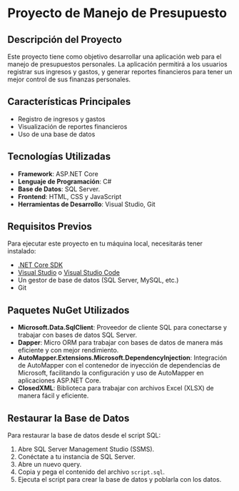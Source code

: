 # Proyecto de Manejo de Presupuesto

## Descripción del Proyecto
Este proyecto tiene como objetivo desarrollar una aplicación web para el manejo de presupuestos personales. La aplicación permitirá a los usuarios registrar sus ingresos y gastos, y generar reportes financieros para tener un mejor control de sus finanzas personales.

## Características Principales
- Registro de ingresos y gastos
- Visualización de reportes financieros
- Uso de una base de datos

## Tecnologías Utilizadas
- **Framework**: ASP.NET Core
- **Lenguaje de Programación**: C#
- **Base de Datos**: SQL Server.
- **Frontend**: HTML, CSS y JavaScript
- **Herramientas de Desarrollo**: Visual Studio, Git

## Requisitos Previos
Para ejecutar este proyecto en tu máquina local, necesitarás tener instalado:

- [.NET Core SDK](https://dotnet.microsoft.com/download)
- [Visual Studio](https://visualstudio.microsoft.com/vs/) o [Visual Studio Code](https://code.visualstudio.com/)
- Un gestor de base de datos (SQL Server, MySQL, etc.)
- Git

## Paquetes NuGet Utilizados
- **Microsoft.Data.SqlClient**: Proveedor de cliente SQL para conectarse y trabajar con bases de datos SQL Server.
- **Dapper**: Micro ORM para trabajar con bases de datos de manera más eficiente y con mejor rendimiento.
- **AutoMapper.Extensions.Microsoft.DependencyInjection**: Integración de AutoMapper con el contenedor de inyección de dependencias de Microsoft, facilitando la configuración y uso de AutoMapper en aplicaciones ASP.NET Core.
- **ClosedXML**: Biblioteca para trabajar con archivos Excel (XLSX) de manera fácil y eficiente.

## Restaurar la Base de Datos
Para restaurar la base de datos desde el script SQL:

1. Abre SQL Server Management Studio (SSMS).
2. Conéctate a tu instancia de SQL Server.
3. Abre un nuevo query.
4. Copia y pega el contenido del archivo `script.sql`.
5. Ejecuta el script para crear la base de datos y poblarla con los datos.
